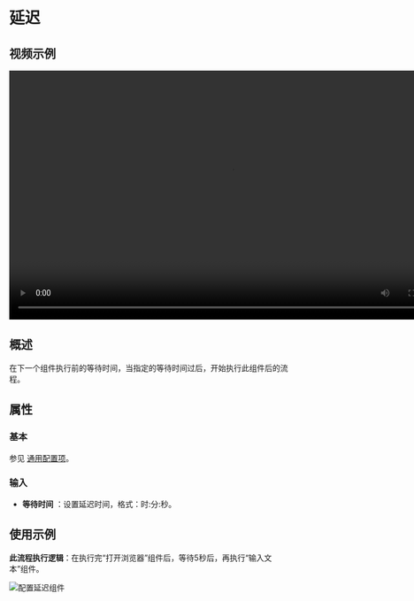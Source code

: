 # 延迟

## 视频示例

<video controls height='450px' width='800px' src="https://encooacademy.oss-cn-shanghai.aliyuncs.com/activity/Delay.mp4"></video>

## 概述

在下一个组件执行前的等待时间，当指定的等待时间过后，开始执行此组件后的流程。

## 属性

### 基本

参见 [通用配置项](../Appendix/CommonConfigurationItems.md)。

### 输入

- **等待时间** ：设置延迟时间，格式：时:分:秒。

## 使用示例

**此流程执行逻辑**：在执行完“打开浏览器”组件后，等待5秒后，再执行“输入文本”组件。

![配置延迟组件](https://docimages.blob.core.chinacloudapi.cn/images/Activities/delay-2.png)
